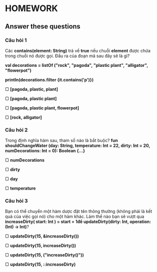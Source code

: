 # HOMEWORK

## Answer these questions

### Câu hỏi 1

Các **contains(element: String)** trả về **true** nếu chuỗi **element** được chứa trong chuỗi nó được gọi. Đầu ra của đoạn mã sau đây sẽ là gì?

**val decorations = listOf ("rock", "pagoda", "plastic plant", "alligator", "flowerpot")**

**println(decorations.filter {it.contains('p')})**

▢ **[pagoda, plastic, plant]**

▢ **[pagoda, plastic plant]**

▢ **[pagoda, plastic plant, flowerpot]**

▢ **[rock, alligator]**

### Câu hỏi 2

Trong định nghĩa hàm sau, tham số nào là bắt buộc? **fun shouldChangeWater (day: String, temperature: Int = 22, dirty: Int = 20, numDecorations: Int = 0): Boolean {...}**

▢ **numDecorations**

▢ **dirty**

▢ **day**

▢ **temperature**

### Câu hỏi 3

Bạn có thể chuyển một hàm dược đặt tên thông thường (không phải là kết quả của việc gọi nó) cho một hàm khác. Làm thế nào bạn sẽ vượt qua **increaseDirty( start: Int ) = start + 1để updateDirty(dirty: Int, operation: (Int) -> Int)**?

▢ **updateDirty(15, &increaseDirty())**

▢ **updateDirty(15, increaseDirty())**

▢ **updateDirty(15, ("increaseDirty()"))**

▢ **updateDirty(15, ::increaseDirty)**